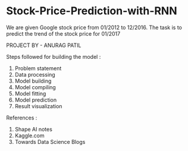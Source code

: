 # Stock-Price-Prediction-with-RNN
We are given Google stock price from 01/2012 to 12/2016. The task is to predict the trend of the stock price for 01/2017


PROJECT BY - ANURAG PATIL

Steps followed for building the model :

1. Problem statement
2. Data processing
3. Model building
4. Model compiling
5. Model fitting
6. Model prediction
7. Result visualization


References :
1. Shape AI notes
2. Kaggle.com
3. Towards Data Science Blogs
